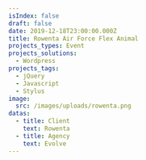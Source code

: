 ```yaml
---
isIndex: false
draft: false
date: 2019-12-18T23:00:00.000Z
title: Rowenta Air Force Flex Animal
projects_types: Event
projects_solutions:
  - Wordpress
projects_tags:
  - jQuery
  - Javascript
  - Stylus
image:
  src: /images/uploads/rowenta.png
datas:
  - title: Client
    text: Rowenta
  - title: Agency
    text: Evolve
---
```

